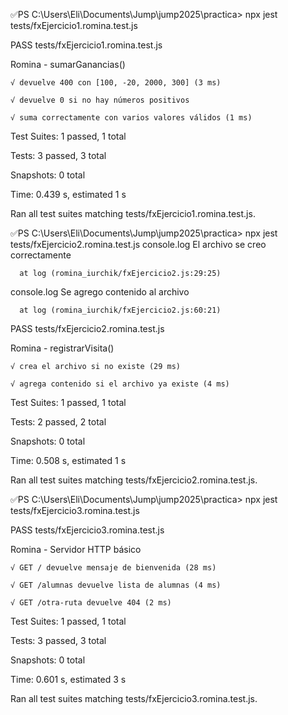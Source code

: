 ✅PS C:\Users\Eli\Documents\Jump\jump2025\practica> npx jest tests/fxEjercicio1.romina.test.js

PASS  tests/fxEjercicio1.romina.test.js

  Romina - sumarGanancias()
  
    √ devuelve 400 con [100, -20, 2000, 300] (3 ms)
    
    √ devuelve 0 si no hay números positivos
    
    √ suma correctamente con varios valores válidos (1 ms)

Test Suites: 1 passed, 1 total

Tests:       3 passed, 3 total

Snapshots:   0 total

Time:        0.439 s, estimated 1 s

Ran all test suites matching tests/fxEjercicio1.romina.test.js.

✅PS C:\Users\Eli\Documents\Jump\jump2025\practica> npx jest tests/fxEjercicio2.romina.test.js
  console.log
    El archivo se creo correctamente

      at log (romina_iurchik/fxEjercicio2.js:29:25)

  console.log
    Se agrego contenido al archivo

      at log (romina_iurchik/fxEjercicio2.js:60:21)

 PASS  tests/fxEjercicio2.romina.test.js
 
  Romina - registrarVisita()
  
    √ crea el archivo si no existe (29 ms)
    
    √ agrega contenido si el archivo ya existe (4 ms)

Test Suites: 1 passed, 1 total

Tests:       2 passed, 2 total

Snapshots:   0 total

Time:        0.508 s, estimated 1 s

Ran all test suites matching tests/fxEjercicio2.romina.test.js.

✅PS C:\Users\Eli\Documents\Jump\jump2025\practica> npx jest tests/fxEjercicio3.romina.test.js

PASS  tests/fxEjercicio3.romina.test.js

  Romina - Servidor HTTP básico
  
    √ GET / devuelve mensaje de bienvenida (28 ms)
    
    √ GET /alumnas devuelve lista de alumnas (4 ms)
    
    √ GET /otra-ruta devuelve 404 (2 ms)

Test Suites: 1 passed, 1 total

Tests:       3 passed, 3 total

Snapshots:   0 total

Time:        0.601 s, estimated 3 s

Ran all test suites matching tests/fxEjercicio3.romina.test.js.

